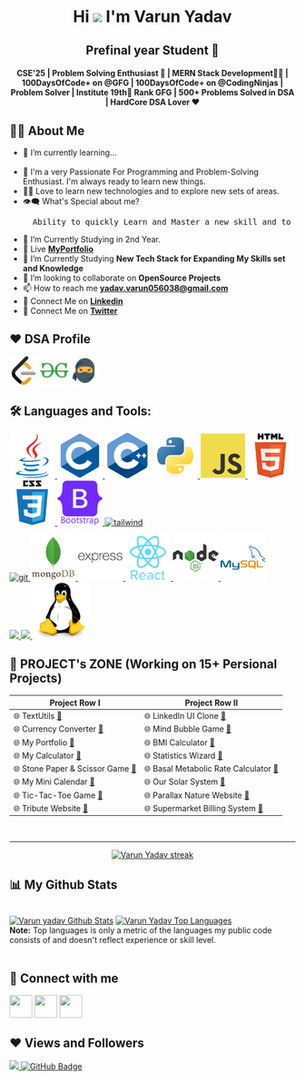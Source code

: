 <!--<img src="add banner">-->  
<h1 align="center">Hi <img src="https://raw.githubusercontent.com/MartinHeinz/MartinHeinz/master/wave.gif" width="30px"> I'm <b>Varun Yadav</b></h1>
<h2 align="center"><b>Prefinal year Student 🚀</b></h2>
<h4 align="center"><b>CSE'25 | Problem Solving Enthusiast 🧠 | MERN Stack Development🧑‍💻 | 100DaysOfCode+ on @GFG | 100DaysOfCode+ on @CodingNinjas | Problem Solver | Institute 19th🥇 Rank GFG | 500+ Problems Solved in DSA | HardCore DSA Lover ❤️  </b>
</b></h4>   

## 🙋‍♂️ About Me

- 🌱 I’m currently learning...<br/><br/>
- 🥋 I'm a very Passionate For Programming and Problem-Solving Enthusiast. I'm always ready to learn new things.<br/>
- 👨‍💻 Love to learn new technologies and to explore new sets of areas.<br>
- 👁‍🗨 What's Special about me?<br/>
  <pre>  Ability to quickly Learn and Master a new skill and to implement it to solve a realtime problem.</pre>
- 🔭 I’m Currently Studying in 2nd Year.<br/>
- 📔 Live [**MyPortfolio**](https://varunyadavgithub.github.io/Portfolio/)
- 📘 I’m Currently Studying **New Tech Stack for Expanding My Skills set and Knowledge**<br>
- 👯 I’m looking to collaborate on **OpenSource Projects**
- 📫 How to reach me **yadav.varun056038@gmail.com**
- 🔗 Connect Me on [**Linkedin**](https://www.linkedin.com/in/varun-yadav-77152b251)
- 🔗 Connect Me on [**Twitter**](https://x.com/varun_yadav01)

## ❤️ DSA Profile

<p align="left"> 
<img src="lc.png" width="50" height="50">
<img src="gfg.png" width="50" height="50">
<img src="codingNinjas.png" width="50" height="50">
</p> 

## 🛠️ Languages and Tools:

<p align="left"> 
    <a href="#"> <img src="https://raw.githubusercontent.com/devicons/devicon/master/icons/java/java-original.svg" alt="java" width="80" height="80"/> </a> 
    <a href="#"> <img src="https://raw.githubusercontent.com/devicons/devicon/master/icons/c/c-original.svg" alt="c" width="80" height="80"/> </a>
    <a href="#"> <img src="https://raw.githubusercontent.com/devicons/devicon/master/icons/cplusplus/cplusplus-original.svg" alt="cplusplus" width="80" height="80"/></a>
    <a href="#"> <img src="https://raw.githubusercontent.com/devicons/devicon/master/icons/python/python-original.svg" alt="python" width="80" height="80"/> </a> 
    <a href="#"> <img src="https://raw.githubusercontent.com/devicons/devicon/master/icons/javascript/javascript-original.svg" alt="javascript" width="80" height="80"/> </a> 
    <a href="#"> <img src="https://raw.githubusercontent.com/devicons/devicon/master/icons/html5/html5-original-wordmark.svg" alt="html5" width="80" height="80"/> </a>
    <a href="#"> <img src="https://raw.githubusercontent.com/devicons/devicon/master/icons/css3/css3-original-wordmark.svg" alt="css3" width="80" height="80"/> </a>
    <a href="#"> <img src="https://raw.githubusercontent.com/devicons/devicon/master/icons/bootstrap/bootstrap-plain-wordmark.svg" alt="bootstrap" width="80" height="80"/> </a>
    <a href="#"> <img src="https://www.vectorlogo.zone/logos/tailwindcss/tailwindcss-icon.svg" alt="tailwind" width="80" height="80"/> </a> </p>
    <a href="#"> <img src="https://www.vectorlogo.zone/logos/git-scm/git-scm-icon.svg" alt="git" width="80" height="80"/> </a> 
    <a href="#"> <img src="https://raw.githubusercontent.com/devicons/devicon/master/icons/mongodb/mongodb-original-wordmark.svg" alt="mongodb" width="80" height="80"/> </a> 
    <a href="#"> <img src="https://raw.githubusercontent.com/devicons/devicon/master/icons/express/express-original-wordmark.svg" alt="express" width="80" height="80"/> </a>
    <a href="#"> <img src="https://raw.githubusercontent.com/devicons/devicon/master/icons/react/react-original-wordmark.svg" alt="react" width="80" height="80"/> </a> 
    <a href="#"> <img src="https://raw.githubusercontent.com/devicons/devicon/master/icons/nodejs/nodejs-original-wordmark.svg" alt="nodejs" width="80" height="80"/> </a>
    <a href="#"> <img src="https://raw.githubusercontent.com/devicons/devicon/master/icons/mysql/mysql-original-wordmark.svg" alt="mysql" width="80" height="80"/> </a>
    <br>
    <a href="#"> <img src="https://img.icons8.com/color/96/000000/visual-studio-code-2019"/> </a>
    <a href="#"> <img src="https://img.icons8.com/color/96/windows-10.png"/> </a>
    <a href="#"> <img src="https://raw.githubusercontent.com/devicons/devicon/master/icons/linux/linux-original.svg" alt="linux" width="100" height="100"/> </a>
</p>


## 📑 PROJECT's ZONE (Working on 15+ Persional Projects)

| Project Row I                        | Project Row II      |
|------------------------------------|----------------------------------------|
| 🌐 TextUtils [**🔗**](https://varunyadavgithub.github.io/TextUtils/)  | 🌐 LinkedIn UI Clone [**🔗**](https://varunyadavgithub.github.io/LinkedIn-UI-Clone/)
| 🌐 Currency Converter [**🔗**](https://varunyadavgithub.github.io/Currency-Converter/)  | 🌐 Mind Bubble Game [**🔗**](https://varunyadavgithub.github.io/Mind-Bubble-Game/) 
| 🌐 My Portfolio [**🔗**](https://varunyadavgithub.github.io/Portfolio/)  | 🌐 BMI Calculator [**🔗**](https://varunyadavgithub.github.io/BMI-Calculator/) 
| 🌐 My Calculator [**🔗**](https://varunyadavgithub.github.io/My-Calculator/)  | 🌐 Statistics Wizard [**🔗**](https://varunyadavgithub.github.io/Statistics-Wizard/)
| 🌐 Stone Paper & Scissor Game [**🔗**](https://varunyadavgithub.github.io/Stone-Paper-Scissor/)  | 🌐 Basal Metabolic Rate Calculator [**🔗**](https://varunyadavgithub.github.io/BMR-Calculator/)
| 🌐 My Mini Calendar [**🔗**](https://varunyadavgithub.github.io/My-Mini-Calendar/)  | 🌐 Our Solar System [**🔗**](https://varunyadavgithub.github.io/Solar-System/)
| 🌐 Tic-Tac-Toe Game [**🔗**](https://varunyadavgithub.github.io/Tic-tac-toe/)  | 🌐 Parallax Nature Website [**🔗**](https://parallaxnaturewebsite.netlify.app/)
| 🌐 Tribute Website [**🔗**](https://abdulkalamtributeweb.netlify.app/) | 🌐 Supermarket Billing System [**🔗**](https://github.com/Varunyadavgithub/Supermarket_Billing_System)   
<br/>
<hr>
<p align="center">
    <a href="https://https://github.com/Varunyadavgithub/github-readme-streak-stats">
        <img title="🔥 Get streak stats for your profile at git.io/streak-stats" alt="Varun Yadav streak" src="https://github-readme-streak-stats.herokuapp.com/?user=Varunyadavgithub&theme=black-ice&hide_border=true&stroke=0000&background=060A0CD0"/>
    </a>
</p>
 
## 📊 My Github Stats
   <br/>
<a href="https://github.com/Varunyadavgithub/github-readme-stats"><img alt="Varun yadav Github Stats" src="https://github-readme-stats.vercel.app/api?username=Varunyadavgithub&show_icons=true&count_private=true&theme=react&hide_border=true&bg_color=0D1117" /></a>
  <a href="https://github.com/Varunyadavgithub/github-readme-stats"><img alt="Varun Yadav Top Languages" src="https://github-readme-stats.vercel.app/api/top-langs/?username=Varunyadavgithub&langs_count=8&count_private=true&layout=compact&theme=react&hide_border=true&bg_color=0D1117" /></a>
  <br/>
  <b>Note:</b> Top languages is only a metric of the languages my public code consists of and doesn't reflect experience or skill level.

<br/>
<br/>

## 📧 Connect with me
<p align="left">
<a href = "https://www.linkedin.com/in/varun-yadav-77152b251" target="_main"><img src="https://img.icons8.com/fluent/48/000000/linkedin.png" width="40" height="40"/></a>
<a href = "https://x.com/varun_yadav01" target="_main"><img src="https://freelogopng.com/images/all_img/1690643640twitter-x-icon-png.png" width="40" height="40"/></a>
<a href = "#"><img src="https://img.icons8.com/fluent/48/000000/instagram-new.png" width="40" height="40"/></a>
</p>

## ❤ Views and Followers
<a href="https://github.com/Meghna-DAS/github-profile-views-counter">
    <img src="https://komarev.com/ghpvc/?username=Varunyadavgithub">
</a>
<a href="https://github.com/Varunyadavgithub?tab=followers"><img src="https://img.shields.io/github/followers/Varunyadavgithub?label=Followers&style=social" alt="GitHub Badge"></a>






 

<!---
Varunyadavgithub/Varunyadavgithub is a ✨ special ✨ repository because its `README.md` (this file) appears on your GitHub profile.
You can click the Preview link to take a look at your changes.
--->
